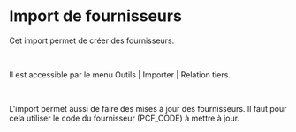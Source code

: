 # Import de fournisseurs



Cet import permet de créer des fournisseurs.


 


Il est accessible par le menu Outils | 
 Importer | Relation tiers.


 


L'import permet aussi de faire des mises à jour des fournisseurs. Il 
 faut pour cela utiliser le code du fournisseur 
 (PCF\_CODE) à mettre à jour.


 


